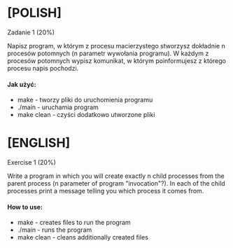 # [POLISH]
Zadanie 1 (20%)

Napisz program, w którym z procesu macierzystego stworzysz dokładnie n procesów potomnych (n parametr wywołania programu). 
W każdym z procesów potomnych wypisz komunikat, w którym poinformujesz z którego procesu napis pochodzi.

#### Jak użyć:
* make - tworzy pliki do uruchomienia programu
* ./main - uruchamia program
* make clean - czyści dodatkowo utworzone pliki

# [ENGLISH]
Exercise 1 (20%)

Write a program in which you will create exactly n child processes from the parent process (n parameter of program "invocation"?).
In each of the child processes print a message telling you which process it comes from.

#### How to use:
* make - creates files to run the program
* ./main - runs the program
* make clean - cleans additionally created files
